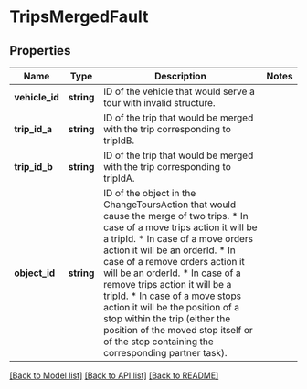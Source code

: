 # TripsMergedFault

## Properties
Name | Type | Description | Notes
------------ | ------------- | ------------- | -------------
**vehicle_id** | **string** | ID of the vehicle that would serve a tour with invalid structure. | 
**trip_id_a** | **string** | ID of the trip that would be merged with the trip corresponding to tripIdB. | 
**trip_id_b** | **string** | ID of the trip that would be merged with the trip corresponding to tripIdA. | 
**object_id** | **string** | ID of the object in the ChangeToursAction that would cause the merge of two trips.     *  In case of a move trips action it will be a tripId.   *  In case of a move orders action it will be an orderId.   *  In case of a remove orders action it will be an orderId.   *  In case of a remove trips action it will be a tripId.   *  In case of a move stops action it will be the position of a stop within the trip (either the position of the moved stop itself or of the stop containing the corresponding partner task). | 

[[Back to Model list]](../../README.md#documentation-for-models) [[Back to API list]](../../README.md#documentation-for-api-endpoints) [[Back to README]](../../README.md)

